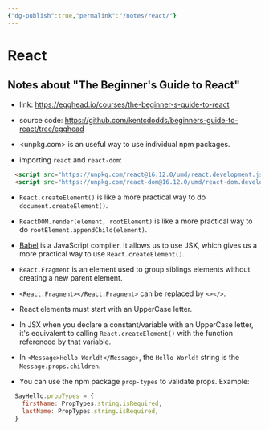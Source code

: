 ```yaml
---
{"dg-publish":true,"permalink":"/notes/react/"}
---
```


# React

## Notes about "The Beginner's Guide to React"

- link: <https://egghead.io/courses/the-beginner-s-guide-to-react>

- source code: <https://github.com/kentcdodds/beginners-guide-to-react/tree/egghead>

- <unpkg.com> is an useful way to use individual npm packages.

- importing `react` and `react-dom`:
```html
  <script src="https://unpkg.com/react@16.12.0/umd/react.development.js"></script>
  <script src="https://unpkg.com/react-dom@16.12.0/umd/react-dom.development.js"></script>
```

- `React.createElement()` is like a more practical way to do `document.createElement()`.

- `ReactDOM.render(element, rootElement)` is like a more practical way to do `rootElement.appendChild(element)`.

- [Babel](https://babeljs.io/) is a JavaScript compiler. It allows us to use JSX, which gives us a more practical way to use `React.createElement()`.

- `React.Fragment` is an element used to group siblings elements without creating a new parent element.

- `<React.Fragment></React.Fragment>` can be replaced by `<></>`.

- React elements must start with an UpperCase letter.

- In JSX when you declare a constant/variable with an UpperCase letter, it's equivalent to calling `React.createElement()` with the function referenced by that variable.

- In `<Message>Hello World!</Message>`, the `Hello World!` string is the `Message.props.children`.

- You can use the npm package `prop-types` to validate props. Example:
```js
  SayHello.propTypes = {
    firstName: PropTypes.string.isRequired,
    lastName: PropTypes.string.isRequired,
  }
```

